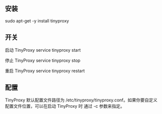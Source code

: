 ## 安装

sudo apt-get -y install tinyproxy

## 开关

启动 TinyProxy
service tinyproxy start

停止 TinyProxy
service tinyproxy stop

重启 TinyProxy
service tinyproxy restart

## 配置

TinyProxy 默认配置文件路径为 /etc/tinyproxy/tinyproxy.conf。如果你要自定义配置文件位置，可以在启动 TinyProxy 时 通过 -c 参数来指定。